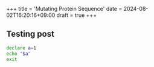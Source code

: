 +++
title = 'Mutating Protein Sequence'
date = 2024-08-02T16:20:16+09:00
draft = true
+++

## Testing post 

```bash {class="my-class" id="my-codeblock" lineNos=inline tabWidth=2}
declare a=1
echo "$a"
exit
```
